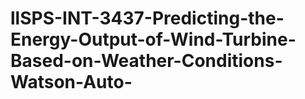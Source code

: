 # llSPS-INT-3437-Predicting-the-Energy-Output-of-Wind-Turbine-Based-on-Weather-Conditions-Watson-Auto-